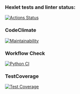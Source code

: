 ### Hexlet tests and linter status:
[![Actions Status](https://github.com/OlegKhnew/python-project-83/actions/workflows/hexlet-check.yml/badge.svg)](https://github.com/OlegKhnew/python-project-83/actions)

### CodeClimate
[![Maintainability](https://api.codeclimate.com/v1/badges/090c6ec3c49582d92608/maintainability)](https://codeclimate.com/github/OlegKhnew/python-project-83/maintainability)

### Workflow Check
[![Python CI](https://github.com/OlegKhnew/python-project-83/actions/workflows/project-check.yml/badge.svg)](https://github.com/OlegKhnew/python-project-83/actions/workflows/project-check.yml)

### TestCoverage
[![Test Coverage](https://api.codeclimate.com/v1/badges/090c6ec3c49582d92608/test_coverage)](https://codeclimate.com/github/OlegKhnew/python-project-83/test_coverage)


